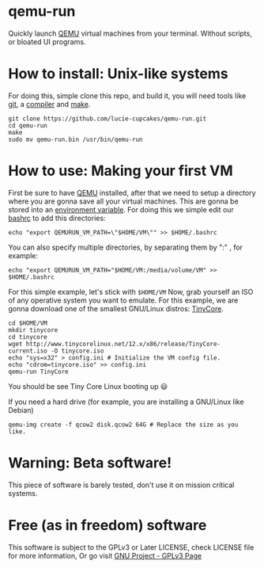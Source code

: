 # qemu-run
Quickly launch [QEMU](https://www.qemu.org/) virtual machines from your terminal. Without scripts, or bloated UI programs.

# How to install: Unix-like systems
For doing this, simple clone this repo, and build it, you will need tools like [git](https://git-scm.com/), a [compiler](https://gcc.gnu.org/)  and [make](https://www.gnu.org/software/make/).

	git clone https://github.com/lucie-cupcakes/qemu-run.git
	cd qemu-run
	make
	sudo mv qemu-run.bin /usr/bin/qemu-run

# How to use: Making your first VM
First be sure to have [QEMU](https://www.qemu.org/)  installed, after that we need to setup a directory where you are gonna save all your virtual machines. This are gonna be stored into an [environment variable](https://en.wikipedia.org/wiki/Environment_variable).
For doing this we simple edit our [bashrc](https://duckduckgo.com/?q=What%20is%20bashrc) to add this directories:

	echo "export QEMURUN_VM_PATH=\"$HOME/VM\"" >> $HOME/.bashrc

You can also specify multiple directories, by separating them by ":" , for example: 

	echo "export QEMURUN_VM_PATH="$HOME/VM:/media/volume/VM" >> $HOME/.bashrc

For this simple example, let's stick with `$HOME/VM`
Now, grab yourself an ISO of any operative system you want to emulate.
For this example, we are gonna download one of the smallest GNU/Linux distros: [TinyCore](http://www.tinycorelinux.net/).

	cd $HOME/VM
	mkdir tinycore
	cd tinycore
	wget http://www.tinycorelinux.net/12.x/x86/release/TinyCore-current.iso -O tinycore.iso
	echo "sys=x32" > config.ini # Initialize the VM config file.
	echo "cdrom=tinycore.iso" >> config.ini
	qemu-run TinyCore
   You should be see Tiny Core Linux booting up 😃
   
   If you need a hard drive (for example, you are installing a GNU/Linux like Debian)

	qemu-img create -f qcow2 disk.qcow2 64G # Replace the size as you like.
	
  
# Warning: Beta software!
This piece of software is barely tested, don't use it on mission critical systems.

# Free (as in freedom) software
This software is subject to the GPLv3 or Later LICENSE, check LICENSE file for more information,
Or go visit [GNU Project - GPLv3 Page](https://www.gnu.org/licenses/gpl-3.0.html)
